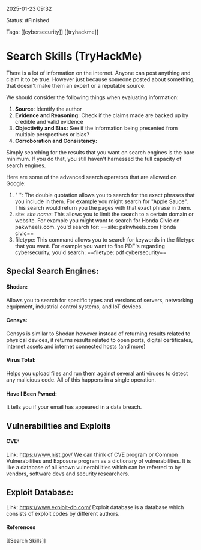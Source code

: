 
2025-01-23 09:32

Status: #Finished  

Tags: [[cybersecurity]] [[tryhackme]]

# Search Skills (TryHackMe)

There is a lot of information on the internet. Anyone can post anything and claim it to be true. However just because someone posted about something, that doesn't make them an expert or a reputable source.

We should consider the following things when evaluating information:

1. **Source**: Identify the author
2. **Evidence and Reasoning:** Check if the claims made are backed up by credible and valid evidence
3. **Objectivity and Bias:** See if the information being presented from multiple perspectives or bias?
4. **Corroboration and Consistency:** 

Simply searching for the results that you want on search engines is the bare minimum. If you do that, you still haven't harnessed the full capacity of search engines.

Here are some of the advanced search operators that are allowed on Google:
1. " ": The double quotation allows you to search for the exact phrases that you include in them. For example you might search for "Apple Sauce". This search would return you the pages with that exact phrase in them.
2. site: *site name*: This allows you to limit the search to a certain domain or website. For example you might want to search for Honda Civic on pakwheels.com. you'd search for: ==site: pakwheels.com Honda civic==
3. filetype: This command allows you to search for keywords in the filetype that you want. For example you want to fine PDF's regarding cybersecurity, you'd search: ==filetype: pdf cybersecurity== 


## Special Search Engines:
#### Shodan:
Allows you to search for specific types and versions of servers, networking equipment, industrial control systems, and IoT devices.
#### Censys:
Censys is similar to Shodan however instead of returning results related to physical devices, it returns results related to open ports, digital certificates, internet assets and internet connected hosts (and more) 
#### Virus Total:
Helps you upload files and run them against several anti viruses to detect any malicious code. All of this happens in a single operation.
#### Have I Been Pwned:
It tells you if your email has appeared in a data breach.


## Vulnerabilities and Exploits

#### CVE:
Link: https://www.nist.gov/
We can think of CVE program or Common Vulnerabilities and Exposure program as a dictionary of vulnerabilities. It is like a database of all known vulnerabilities which can be referred to by vendors, software devs and security researchers.

## Exploit Database:
Link: https://www.exploit-db.com/
Exploit database is a database which consists of exploit codes by different authors.

####  References
[[Search Skills]]
